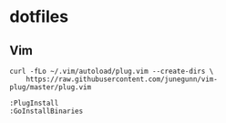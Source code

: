 dotfiles
========

Vim
---
```Shell
curl -fLo ~/.vim/autoload/plug.vim --create-dirs \
    https://raw.githubusercontent.com/junegunn/vim-plug/master/plug.vim
```

```VimL
:PlugInstall
:GoInstallBinaries
```

